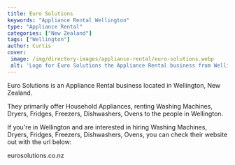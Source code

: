 ```yaml
---
title: Euro Solutions
keywords: "Appliance Rental Wellington"
type: "Appliance Rental"
categories: ["New Zealand"]
tags: ["Wellington"]
author: Curtis
cover: 
 image: /img/directory-images/appliance-rental/euro-solutions.webp
 alt: 'Logo for Euro Solutions the Appliance Rental business from Wellington, New Zealand'
---
```


Euro Solutions is an Appliance Rental business located in Wellington, New Zealand. 

They primarily offer Household Appliances, renting Washing Machines, Dryers, Fridges, Freezers, Dishwashers, Ovens to the people in Wellington.

If you're in Wellington and are interested in hiring Washing Machines, Dryers, Fridges, Freezers, Dishwashers, Ovens, you can check their website out with the url below: 

eurosolutions.co.nz
